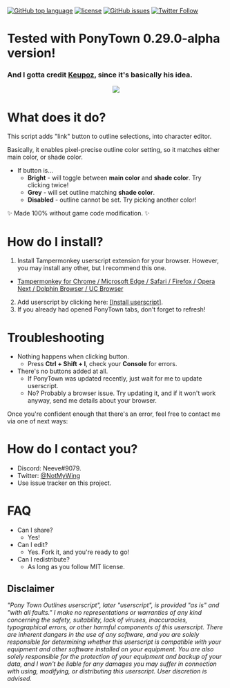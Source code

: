 [![GitHub top language](https://img.shields.io/github/languages/top/neeve01/ponytown-outlines.svg)]()
[![license](https://img.shields.io/github/license/neeve01/ponytown-outlines.svg)]()
[![GitHub issues](https://img.shields.io/github/issues/neeve01/ponytown-outlines.svg)]()
[![Twitter Follow](https://img.shields.io/twitter/follow/notmywing.svg?style=social&label=Get%20my%20unimportant%20tweets)](https://twitter.com/NotMyWing)

# Tested with PonyTown 0.29.0-alpha version!
### And I gotta credit [Keupoz](https://github.com/keupoz), since it's basically his idea.

<div style="text-align:center"><img src="https://i.imgur.com/GiflxoD.png"/></div>

# What does it do?
This script adds "link" button to outline selections, into character editor.

Basically, it enables pixel-precise outline color setting, so it matches either main color, or shade color.
* If button is...
   * **Bright** - will toggle between __main color__ and __shade color__. Try clicking twice!
   * **Grey** - will set outline matching __shade color__.
   * **Disabled** - outline cannot be set. Try picking another color!

:sparkles: Made 100% without game code modification. :sparkles:

# How do I install?
1. Install Tampermonkey userscript extension for your browser. However, you may install any other, but I recommend this one.
* [Tampermonkey for Chrome / Microsoft Edge / Safari / Firefox / Opera Next / Dolphin Browser / UC Browser](http://tampermonkey.net/)
2. Add userscript by clicking here: [[Install userscript]](https://github.com/Neeve01/PonyTown-Outlines/raw/master/PonyTown_Outlines.user.js).
3. If you already had opened PonyTown tabs, don't forget to refresh!

# Troubleshooting
* Nothing happens when clicking button.
  * Press **Ctrl + Shift + I**, check your **Console** for errors.
* There's no buttons added at all.
  * If PonyTown was updated recently, just wait for me to update userscript.
  * No? Probably a browser issue. Try updating it, and if it won't work anyway, send me details about your browser.
  
Once you're confident enough that there's an error, feel free to contact me via one of next ways:

# How do I contact you?
* Discord: Neeve#9079.
* Twitter: [@NotMyWing](https://twitter.com/NotMyWing)
* Use issue tracker on this project.

# FAQ
* Can I share?
  * Yes!
* Can I edit?
  * Yes. Fork it, and you're ready to go!
* Can I redistribute?
  * As long as you follow MIT license.
  
## Disclaimer
*"Pony Town Outlines userscript", later "userscript", is provided "as is" and "with all faults." I make no representations or warranties of any kind concerning the safety, suitability, lack of viruses, inaccuracies, typographical errors, or other harmful components of this userscript. There are inherent dangers in the use of any software, and you are solely responsible for determining whether this userscript is compatible with your equipment and other software installed on your equipment. You are also solely responsible for the protection of your equipment and backup of your data, and I won't be liable for any damages you may suffer in connection with using, modifying, or distributing this userscript. User discretion is advised.*
